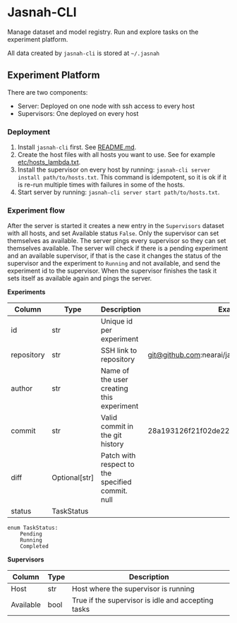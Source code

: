 # Jasnah-CLI

Manage dataset and model registry.
Run and explore tasks on the experiment platform.

All data created by `jasnah-cli` is stored at `~/.jasnah`

## Experiment Platform

There are two components:

- Server: Deployed on one node with ssh access to every host
- Supervisors: One deployed on every host

### Deployment

1. Install `jasnah-cli` first. See [README.md](README.md).
2. Create the host files with all hosts you want to use. See for example [etc/hosts_lambda.txt](etc/hosts_lambda.txt).
3. Install the supervisor on every host by running: `jasnah-cli server install path/to/hosts.txt`. This command is idempotent, so it is ok if it is re-run multiple times with failures in some of the hosts.
4. Start server by running: `jasnah-cli server start path/to/hosts.txt`.

### Experiment flow

After the server is started it creates a new entry in the `Supervisors` dataset with all hosts, and set Available status `False`.
Only the supervisor can set themselves as available. The server pings every supervisor so they can set themselves available.
The server will check if there is a pending experiment and an available supervisor, if that is the case it changes the status of the supervisor and the experiment to `Running` and not available, and send the experiment id to the supervisor.
When the supervisor finishes the task it sets itself as available again and pings the server.

**Experiments**

| Column     | Type          | Description                                      | Example                                  |
| ---------- | ------------- | ------------------------------------------------ | ---------------------------------------- |
| id         | str           | Unique id per experiment                         |                                          |
| repository | str           | SSH link to repository                           | git@github.com:nearai/jasnah-cli.git     |
| author     | str           | Name of the user creating this experiment        |                                          |
| commit     | str           | Valid commit in the git history                  | 28a193126f21f02de221f6ef2c635ad78d3ce6d7 |
| diff       | Optional[str] | Patch with respect to the specified commit. null |                                          |
| status     | TaskStatus    |                                                  |                                          |

```=py
enum TaskStatus:
    Pending
    Running
    Completed
```

**Supervisors**

| Column    | Type | Description                                        |
| --------- | ---- | -------------------------------------------------- |
| Host      | str  | Host where the supervisor is running               |
| Available | bool | True if the supervisor is idle and accepting tasks |
